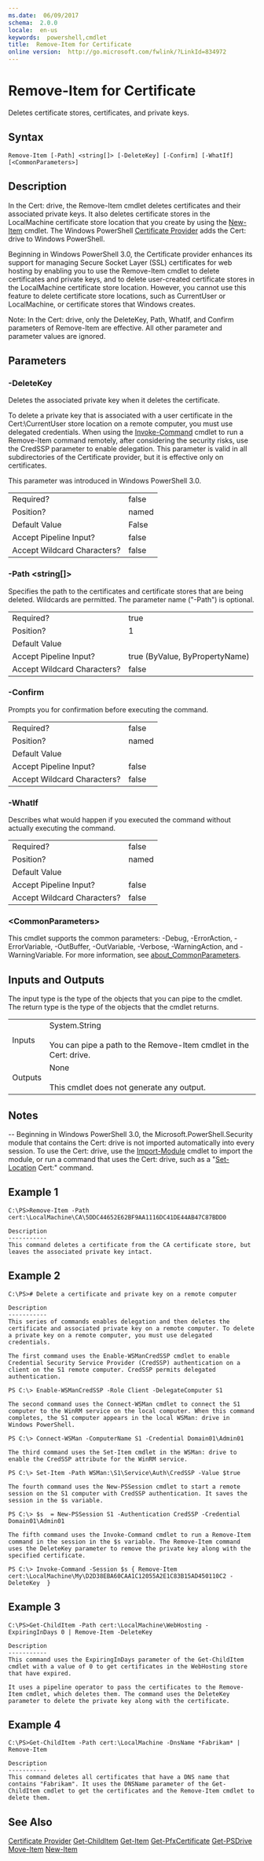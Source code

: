 ```yaml
---
ms.date:  06/09/2017
schema:  2.0.0
locale:  en-us
keywords:  powershell,cmdlet
title:  Remove-Item for Certificate
online version:  http://go.microsoft.com/fwlink/?LinkId=834972
---
```


# Remove-Item for Certificate
Deletes certificate stores, certificates, and private keys.

## Syntax

```
Remove-Item [-Path] <string[]> [-DeleteKey] [-Confirm] [-WhatIf] [<CommonParameters>]
```

## Description
 In the Cert: drive, the Remove-Item cmdlet deletes certificates and their associated private keys. It also deletes certificate stores in the LocalMachine certificate store location that you create by using the [New-Item](../../Microsoft.PowerShell.Management/New-Item.md) cmdlet. The Windows PowerShell [Certificate Provider](Certificate-Provider.md) adds the Cert: drive to Windows PowerShell.

 Beginning in Windows PowerShell 3.0, the Certificate provider enhances its support for managing Secure Socket Layer (SSL) certificates for web hosting by enabling you to use the Remove-Item cmdlet to delete certificates and private keys, and to delete user-created certificate stores in the LocalMachine certificate store location. However, you cannot use this feature to delete certificate store locations, such as CurrentUser or LocalMachine, or certificate stores that Windows creates.

 Note:  In the Cert: drive, only the DeleteKey, Path, WhatIf, and Confirm parameters of Remove-Item are effective. All other parameter and parameter values are ignored.

## Parameters

### -DeleteKey
 Deletes the associated private key when it deletes the certificate.

 To delete a private key that is associated with a user certificate in the Cert:\CurrentUser store location on a remote computer, you must use delegated credentials. When using the [Invoke-Command](../../Microsoft.PowerShell.Core/Invoke-Command.md) cmdlet to run a Remove-Item command remotely, after considering the security risks, use the CredSSP parameter to enable delegation. This parameter is valid in all subdirectories of the Certificate provider, but it is effective only on certificates.

 This parameter was introduced in Windows PowerShell 3.0.

|||
|-|-|
|Required?|false|
|Position?|named|
|Default Value|False|
|Accept Pipeline Input?|false|
|Accept Wildcard Characters?|false|

### -Path <string[]>
 Specifies the path to the certificates and certificate stores that are being deleted. Wildcards are permitted. The parameter name ("-Path") is optional.

|||
|-|-|
|Required?|true|
|Position?|1|
|Default Value||
|Accept Pipeline Input?|true (ByValue, ByPropertyName)|
|Accept Wildcard Characters?|false|

### -Confirm
 Prompts you for confirmation before executing the command.

|||
|-|-|
|Required?|false|
|Position?|named|
|Default Value||
|Accept Pipeline Input?|false|
|Accept Wildcard Characters?|false|

### -WhatIf
 Describes what would happen if you executed the command without actually executing the command.

|||
|-|-|
|Required?|false|
|Position?|named|
|Default Value||
|Accept Pipeline Input?|false|
|Accept Wildcard Characters?|false|

### <CommonParameters\>
 This cmdlet supports the common parameters: -Debug, -ErrorAction, -ErrorVariable, -OutBuffer, -OutVariable,  -Verbose, -WarningAction, and -WarningVariable. For more information, see [about_CommonParameters](../../Microsoft.PowerShell.Core/About/about_CommonParameters.md).

## Inputs and Outputs
 The input type is the type of the objects that you can pipe to the cmdlet. The return type is the type of the objects that the cmdlet returns.

|||
|-|-|
|Inputs|System.String<br /><br /> You can pipe a path to the Remove-Item cmdlet in the Cert: drive.|
|Outputs|None<br /><br /> This cmdlet does not generate any output.|

## Notes
 -- Beginning in Windows PowerShell 3.0, the Microsoft.PowerShell.Security module that contains the Cert: drive is not imported automatically into every session. To use the Cert: drive, use the [Import-Module](../../Microsoft.PowerShell.Core/Import-Module.md) cmdlet to import the module, or run a command that uses the Cert: drive, such as a "[Set-Location](../../Microsoft.PowerShell.Management/Set-Location.md) Cert:" command.

## Example 1

```
C:\PS>Remove-Item -Path cert:\LocalMachine\CA\5DDC44652E62BF9AA1116DC41DE44AB47C87BDD0

Description
-----------
This command deletes a certificate from the CA certificate store, but leaves the associated private key intact.
```

## Example 2

```
C:\PS># Delete a certificate and private key on a remote computer

Description
-----------
This series of commands enables delegation and then deletes the certificate and associated private key on a remote computer. To delete a private key on a remote computer, you must use delegated credentials.

The first command uses the Enable-WSManCredSSP cmdlet to enable Credential Security Service Provider (CredSSP) authentication on a client on the S1 remote computer. CredSSP permits delegated authentication.

PS C:\> Enable-WSManCredSSP -Role Client -DelegateComputer S1

The second command uses the Connect-WSMan cmdlet to connect the S1 computer to the WinRM service on the local computer. When this command completes, the S1 computer appears in the local WSMan: drive in Windows PowerShell.

PS C:\> Connect-WSMan -ComputerName S1 -Credential Domain01\Admin01

The third command uses the Set-Item cmdlet in the WSMan: drive to enable the CredSSP attribute for the WinRM service.

PS C:\> Set-Item -Path WSMan:\S1\Service\Auth\CredSSP -Value $true

The fourth command uses the New-PSSession cmdlet to start a remote session on the S1 computer with CredSSP authentication. It saves the session in the $s variable.

PS C:\> $s  = New-PSSession S1 -Authentication CredSSP -Credential Domain01\Admin01

The fifth command uses the Invoke-Command cmdlet to run a Remove-Item command in the session in the $s variable. The Remove-Item command uses the DeleteKey parameter to remove the private key along with the specified certificate.

PS C:\> Invoke-Command -Session $s { Remove-Item cert:\LocalMachine\My\D2D38EBA60CAA1C12055A2E1C83B15AD450110C2 -DeleteKey  }
```

## Example 3

```
C:\PS>Get-ChildItem -Path cert:\LocalMachine\WebHosting -ExpiringInDays 0 | Remove-Item -DeleteKey

Description
-----------
This command uses the ExpiringInDays parameter of the Get-ChildItem cmdlet with a value of 0 to get certificates in the WebHosting store that have expired.

It uses a pipeline operator to pass the certificates to the Remove-Item cmdlet, which deletes them. The command uses the DeleteKey parameter to delete the private key along with the certificate.
```

## Example 4

```
C:\PS>Get-ChildItem -Path cert:\LocalMachine -DnsName *Fabrikam* | Remove-Item

Description
-----------
This command deletes all certificates that have a DNS name that contains "Fabrikam". It uses the DNSName parameter of the Get-ChildItem cmdlet to get the certificates and the Remove-Item cmdlet to delete them.
```

## See Also
 [Certificate Provider](Certificate-Provider.md)
 [Get-ChildItem](../../Microsoft.PowerShell.Management/Get-ChildItem.md)
 [Get-Item](../../Microsoft.PowerShell.Management/Get-Item.md)
 [Get-PfxCertificate](../Get-PfxCertificate.md)
 [Get-PSDrive](../../Microsoft.PowerShell.Management/Get-PSDrive.md)
 [Move-Item](../../Microsoft.PowerShell.Management/Move-Item.md)
 [New-Item](../../Microsoft.PowerShell.Management/New-Item.md)